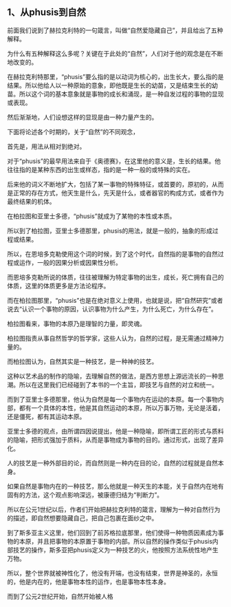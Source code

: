 <h2>1、从phusis到自然</h2><p data-pid="XY6Za6So">前面我们说到了赫拉克利特的一句箴言，叫做“自然爱隐藏自己”，并且给出了五种解释。</p><p data-pid="W5PkMNaJ">为什么有五种解释这么多呢？关键在于此处的“自然”，人们对于他的观念是在不断地改变的。</p><p data-pid="-2WsmUNo">在赫拉克利特那里，“phusis”要么指的是以动词为核心的，出生长大，要么指的是结果。所以他给人以一种原始的意象，即他既是生长的幼苗，又是结束生长的幼苗。所以这个词的基本意象就是事物的成长和涌现，是一种自发过程的事物的显现或表现。</p><p data-pid="Ecq45il-">然后渐渐地，人们设想这样的显现是由一种力量产生的。</p><p data-pid="YZF1lBgF">下面将论述各个时期的，关于“自然”的不同观念，</p><p data-pid="78wv-iNo">首先是，用法从相对到绝对。</p><p data-pid="BIlihVW6">对于“phusis”的最早用法来自于《奥德赛》，在这里他的意义是，生长的结果。他往往指的是某种东西的出生或样态，指的是一种一般的或特殊的实在。</p><p data-pid="wtdYddRR">后来他的词义不断地扩大，包括了某一事物的特殊特征，或首要的，原初的，从而是正常的存在方式，他天生是什么，先天是什么，或者器官的构成方式，或者作为最终结果的机体。</p><p data-pid="qV4G3siS">在柏拉图和亚里士多德，“phusis”就成为了某物的本性或本质。</p><p data-pid="QbHjaH8W">所以到了柏拉图，亚里士多德那里，phusis的用法，就是一般的，抽象的形成过程或结果。</p><p data-pid="dRE7DD2P">所以，在恩培多克勒使用这个词的时候，到了这个时代，自然指的是事物的自然过程或运作，一般的因果分析或因果性分析。</p><p data-pid="s5zVsTNL">而恩培多克勒所说的体质，往往被理解为特定事物的出生，成长，死亡拥有自己的体质，这里的体质更多是方法论程序。</p><p data-pid="hi-H7IGz">而在柏拉图那里，“phusis”也是在绝对意义上使用，也就是说，把“自然研究”或者说去“认识一个事物的原因，认识事物为什么产生，为什么死亡，为什么存在”。</p><p data-pid="ejkEy8ib">柏拉图看来，事物的本原乃是理智的力量，即灵魂。</p><p data-pid="T8aOq7WE">柏拉图指责从事自然哲学的哲学家，这些人认为，自然的过程，是无需通过精神力量的。</p><p data-pid="OyynSETa">而柏拉图认为，自然其实是一种技艺，是一种神的技艺。</p><p data-pid="tTNHDv43">这种以艺术品的制作的隐喻，去理解自然的做法，是西方思想上源远流长的一种思潮。所以在这里我们已经碰到了本书的一个主旨，即技艺与自然的对立和统一。</p><p data-pid="NAAQmCqV">而到了亚里士多德那里，他认为自然是每一个事物内在运动的本原。每一个事物内部，都有一个具体的本性，他是其自然运动的本原，所以万事万物，无论是活着，还是僵死，都有其运动本原。</p><p data-pid="S6xQRlca">亚里士多德的观点，由所谓四因说提出，他是一种隐喻，即所谓工匠的形式与质料的隐喻，把形式强加于质料，从而是事物成为事物的目的。通过形式，出现了差异化。</p><p data-pid="djww_vCB">人的技艺是一种外部目的论，而自然则是一种内在目的论，自然的过程就是自然本身。</p><p data-pid="8ks_arRb">如果自然是事物内在的一种技艺，那么他就是一种天生的本能，关于自然内在地有固有的方法，这个观点影响深远，被康德归结为“判断力”。</p><p data-pid="1SFlfw5S">所以在公元1世纪以后，作者们开始把赫拉克利特的箴言，理解为一种对自然行为的描述，即自然想要隐藏自己，把自己包裹在面纱之中。</p><p data-pid="5cEb9bGo">到了斯多亚主义这里，他们回到了前苏格拉底那里，他们使得一种物质因素成为事物的本原，并且把事物的本原置于事物的内部。所以自然的操作类似于phusis内部技艺的操作，斯多亚把phusis定义为一种技艺的火，他按照方法系统性地产生万物。</p><p data-pid="Fb-M-KVz">所以，整个世界就被神性化了，他没有开端，也没有结束，世界是神圣的，永恒的，他是内在的，他是事物本性的运作，也是事物本性本身。</p><p data-pid="FU_G4nQj">而到了公元2世纪开始，自然开始被人格</p><p></p><p></p><p></p><p></p><p></p><p></p><p></p><p></p><p></p><p></p>